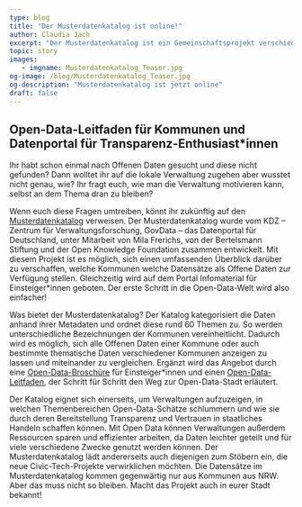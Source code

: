 ```yaml
---
type: blog
title: "Der Musterdatenkatalog ist online!"
author: Claudia Jach
excerpt: "Der Musterdatenkatalog ist ein Gemeinschaftsprojekt verschiedener Akteure, um Verwaltungen einen Open-Data-Leitfaden an die Hand zu geben." 
topic: story
images:
   - imgname: Musterdatenkatalog_Teaser.jpg
og-image: /blog/Musterdatenkatalog_Teaser.jpg
og-description: "Musterdatenkatalog ist jetzt online"
draft: false
---
```


## Open-Data-Leitfaden für Kommunen und Datenportal für Transparenz-Enthusiast\*innen

Ihr habt schon einmal nach Offenen Daten gesucht und diese nicht gefunden? Dann wolltet ihr auf die lokale Verwaltung zugehen aber  wusstet nicht genau, wie? Ihr fragt euch, wie man die Verwaltung motivieren kann, selbst an dem Thema dran zu bleiben?

Wenn euch diese Fragen umtreiben, könnt ihr zukünftig auf den [Musterdatenkatalog](https://www.bertelsmann-stiftung.de/de/unsere-projekte/smart-country/musterdatenkatalog) verweisen. Der Musterdatenkatalog wurde vom KDZ – Zentrum für Verwaltungsforschung, GovData – das Datenportal für Deutschland, unter Mitarbeit von Mila Frerichs, von der Bertelsmann Stiftung und der Open Knowledge Foundation zusammen entwickelt. Mit diesem Projekt ist es möglich, sich einen umfassenden Überblick darüber zu verschaffen, welche Kommunen welche Datensätze als Offene Daten zur Verfügung stellen. Gleichzeitig wird auf dem Portal Infomaterial für Einsteiger\*innen geboten. Der erste Schritt in die Open-Data-Welt wird also einfacher!

Was bietet der Musterdatenkatalog? Der Katalog kategorisiert die  Daten anhand ihrer Metadaten und ordnet diese rund 60 Themen zu. So werden unterschiedliche Bezeichnungen der Kommunen vereinheitlicht. Dadurch wird es möglich, sich alle Offenen Daten einer Kommune oder auch bestimmte thematische Daten verschiedener Kommunen anzeigen zu lassen und miteinander zu vergleichen. Ergänzt wird das Angebot durch eine [Open-Data-Broschüre](https://www.bertelsmann-stiftung.de/de/publikationen/publikation/did/open-data-in-kommunen2019) für Einsteiger\*innen und einen [Open-Data-Leitfaden](https://www.bertelsmann-stiftung.de/de/publikationen/publikation/did/ein-leitfaden-fuer-offene-daten), der Schritt für Schritt den Weg zur Open-Data-Stadt erläutert.

Der Katalog eignet sich einerseits, um Verwaltungen aufzuzeigen, in welchen Themenbereichen Open-Data-Schätze schlummern und wie sie durch deren Bereitstellung Transparenz und Vertrauen in staatliches Handeln schaffen können. Mit Open Data können Verwaltungen außerdem Ressourcen sparen und effizienter arbeiten, da Daten leichter geteilt und für viele verschiedene Zwecke genutzt werden können. Der Musterdatenkatalog lädt andererseits auch diejenigen zum Stöbern ein, die neue Civic-Tech-Projekte verwirklichen möchten. Die Datensätze im Musterdatenkatalog kommen gegenwärtig nur aus Kommunen aus NRW. Aber das muss nicht so bleiben. Macht das Projekt auch in eurer Stadt bekannt!
